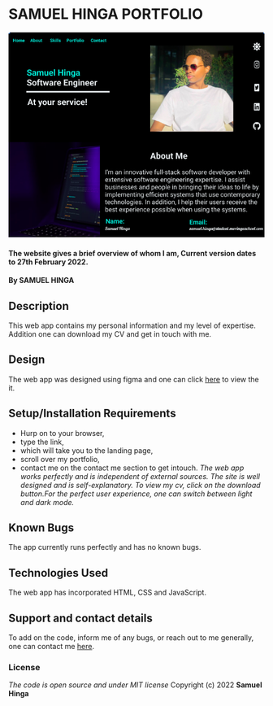 # SAMUEL HINGA PORTFOLIO
![Project Design](Assets/Figma.png)
#### The website gives a brief overview of whom I am, Current version dates to 27th February 2022.
#### By **SAMUEL HINGA**
## Description
This web app contains my personal information and my level of expertise. Addition one can download my CV and get in touch with me.
## Design
The web app was designed using figma and one can click [here](https://www.figma.com/file/KnP5o6cL8Qkjiqeiw0gS3N/Portfolio?node-id=2%3A2) to view the it.
## Setup/Installation Requirements
* Hurp on to your browser,
* type the link,
* which will take you to the landing page,
* scroll over my portfolio,
* contact me on the contact me section to get intouch.
*The web app works perfectly and is independent of external sources. The site is well designed and is self-explanatory. To view my cv, click on the download button.For the perfect user experience, one can switch between light and dark mode.*
## Known Bugs
The app currently runs perfectly and has no known bugs.
## Technologies Used
The web app has incorporated HTML, CSS and JavaScript.
## Support and contact details
To add on the code, inform me of any bugs, or reach out to me generally, one can contact me [here](mailto:samuelkinuthia700@gmail.com).
### License
*The code is open source and under MIT license*
Copyright (c) 2022 **Samuel Hinga**
